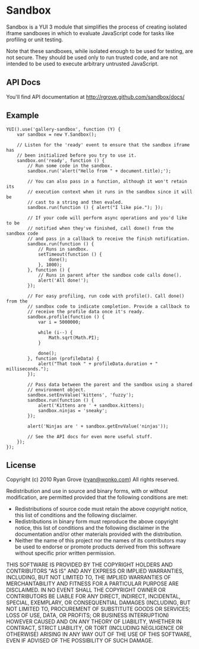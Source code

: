 # Sandbox

Sandbox is a YUI 3 module that simplifies the process of creating isolated iframe sandboxes in which to evaluate JavaScript code for tasks like profiling or unit testing.

Note that these sandboxes, while isolated enough to be used for testing, are not secure. They should be used only to run trusted code, and are not intended to be used to execute arbitrary untrusted JavaScript.

## API Docs

You'll find API documentation at http://rgrove.github.com/sandbox/docs/

## Example

    YUI().use('gallery-sandbox', function (Y) {
        var sandbox = new Y.Sandbox();

        // Listen for the 'ready' event to ensure that the sandbox iframe has
        // been initialized before you try to use it.
        sandbox.on('ready', function () {
            // Run some code in the sandbox.
            sandbox.run('alert("Hello from " + document.title);');

            // You can also pass in a function, although it won't retain its
            // execution context when it runs in the sandbox since it will be
            // cast to a string and then evaled.
            sandbox.run(function () { alert("I like pie."); });

            // If your code will perform async operations and you'd like to be
            // notified when they've finished, call done() from the sandbox code
            // and pass in a callback to receive the finish notification.
            sandbox.run(function () {
                // Runs in sandbox.
                setTimeout(function () {
                    done();
                }, 1000);
            }, function () {
                // Runs in parent after the sandbox code calls done().
                alert('All done!');
            });

            // For easy profiling, run code with profile(). Call done() from the
            // sandbox code to indicate completion. Provide a callback to
            // receive the profile data once it's ready.
            sandbox.profile(function () {
                var i = 5000000;

                while (i--) {
                    Math.sqrt(Math.PI);
                }

                done();
            }, function (profileData) {
                alert("That took " + profileData.duration + " milliseconds.");
            });

            // Pass data between the parent and the sandbox using a shared
            // environment object.
            sandbox.setEnvValue('kittens', 'fuzzy');
            sandbox.run(function () {
                alert('Kittens are ' + sandbox.kittens);
                sandbox.ninjas = 'sneaky';
            });

            alert('Ninjas are ' + sandbox.getEnvValue('ninjas'));

            // See the API docs for even more useful stuff.
        });
    });

## License

Copyright (c) 2010 Ryan Grove (ryan@wonko.com)
All rights reserved.

Redistribution and use in source and binary forms, with or without modification, are permitted provided that the following conditions are met:

  * Redistributions of source code must retain the above copyright notice, this list of conditions and the following disclaimer.
  * Redistributions in binary form must reproduce the above copyright notice, this list of conditions and the following disclaimer in the documentation and/or other materials provided with the distribution.
  * Neither the name of this project nor the names of its contributors may be used to endorse or promote products derived from this software without specific prior written permission.

THIS SOFTWARE IS PROVIDED BY THE COPYRIGHT HOLDERS AND CONTRIBUTORS "AS IS" AND ANY EXPRESS OR IMPLIED WARRANTIES, INCLUDING, BUT NOT LIMITED TO, THE IMPLIED WARRANTIES OF MERCHANTABILITY AND FITNESS FOR A PARTICULAR PURPOSE ARE DISCLAIMED. IN NO EVENT SHALL THE COPYRIGHT OWNER OR CONTRIBUTORS BE LIABLE FOR ANY DIRECT, INDIRECT, INCIDENTAL, SPECIAL, EXEMPLARY, OR CONSEQUENTIAL DAMAGES (INCLUDING, BUT NOT LIMITED TO, PROCUREMENT OF SUBSTITUTE GOODS OR SERVICES; LOSS OF USE, DATA, OR PROFITS; OR BUSINESS INTERRUPTION) HOWEVER CAUSED AND ON ANY THEORY OF LIABILITY, WHETHER IN CONTRACT, STRICT LIABILITY, OR TORT (INCLUDING NEGLIGENCE OR OTHERWISE) ARISING IN ANY WAY OUT OF THE USE OF THIS SOFTWARE, EVEN IF ADVISED OF THE POSSIBILITY OF SUCH DAMAGE.
